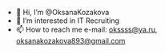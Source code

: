 - 👋 Hi, I’m @OksanaKozakova
- 👀 I’m interested in IT Recruiting 
- 📫 How to reach me e-mail: okssss@ya.ru, oksanakozakova893@gmail.com
